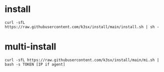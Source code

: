 # install

`curl -sfL https://raw.githubusercontent.com/k3sx/install/main/install.sh | sh -`

# multi-install

`curl -sfL https://raw.githubusercontent.com/k3sx/install/main/mi.sh | bash -s TOKEN [IP if agent]`
